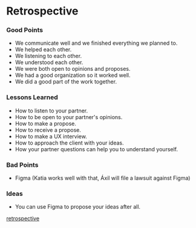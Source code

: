 # Retrospective

### Good Points

- We communicate well and we finished everything we planned to.
- We helped each other.
- We listening to each other.
- We understood each other.
- We were both open to opinions and proposes.
- We had a good organization so it worked well.
- We did a good part of the work together.

### Lessons Learned

- How to listen to your partner.
- How to be open to your partner's opinions.
- How to make a propose.
- How to receive a propose.
- How to make a UX interview. 
- How to approach the client with your ideas.
- How your partner questions can help you to understand yourself.

### Bad Points

- Figma (Katia works well with that, Áxil will file a lawsuit against Figma)

### Ideas

- You can use Figma to propose your ideas after all.
  
[retrospective](https://github.com/Dabrytskaya/dabrytskaya.github.io/blob/main/planning/Снимок%20экрана%202021-05-07%20в%2019.27.17.png)
